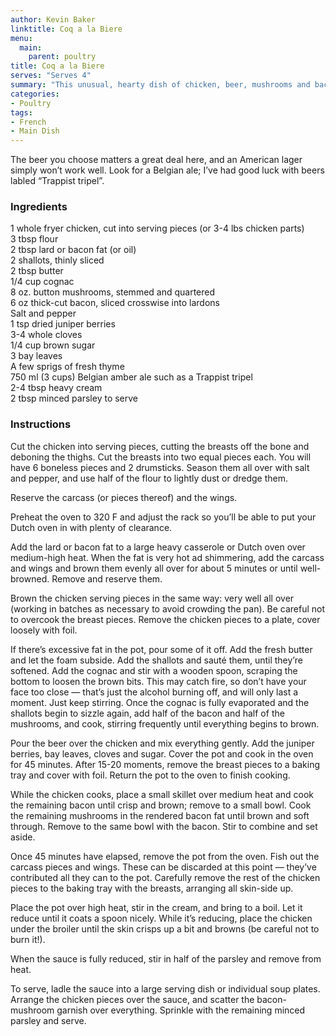 ```yaml
---
author: Kevin Baker
linktitle: Coq a la Biere
menu:
  main:
    parent: poultry
title: Coq a la Biere
serves: "Serves 4"
summary: "This unusual, hearty dish of chicken, beer, mushrooms and bacon from the north of France would originally have been made with a tough old rooster (coq), but you won’t find one of those anywhere. Never mind — a chicken works beautifully, and takes considerably less time to cook. "
categories:
- Poultry
tags:
- French
- Main Dish
---
```

The beer you choose matters a great deal here, and an American lager simply won’t work well. Look for a Belgian ale; I’ve had good luck with beers labled “Trappist tripel”. 

### Ingredients

<div class="ingredient-list">

1 whole fryer chicken, cut into serving pieces (or 3-4 lbs chicken parts)  
3 tbsp flour  
2 tbsp lard or bacon fat (or oil)  
2 shallots, thinly sliced  
2 tbsp butter  
1/4 cup cognac  
8 oz. button mushrooms, stemmed and quartered  
6 oz thick-cut bacon, sliced crosswise into lardons  
Salt and pepper  
1 tsp dried juniper berries  
3-4 whole cloves  
1/4 cup brown sugar  
3 bay leaves  
A few sprigs of fresh thyme  
750 ml (3 cups) Belgian amber ale such as a Trappist tripel  
2-4 tbsp heavy cream  
2 tbsp minced parsley to serve  

</div>

### Instructions

Cut the chicken into serving pieces, cutting the breasts off the bone and deboning the thighs. Cut the breasts into two equal pieces each. You will have 6 boneless pieces and 2 drumsticks. Season them all over with salt and pepper, and use half of the flour to lightly dust or dredge them.

Reserve the carcass (or pieces thereof) and the wings.

Preheat the oven to 320 F and adjust the rack so you’ll be able to put your Dutch oven in with plenty of clearance.

Add the lard or bacon fat to a large heavy casserole or Dutch oven over medium-high heat. When the fat is very hot ad shimmering, add the carcass and wings and brown them evenly all over for about 5 minutes or until well-browned. Remove and reserve them. 

Brown the chicken serving pieces in the same way: very well all over (working in batches as necessary to avoid crowding the pan). Be careful not to overcook the breast pieces. Remove the chicken pieces to a plate, cover loosely with foil.

If there’s excessive fat in the pot, pour some of it off. Add the fresh butter and let the foam subside. Add the shallots and sauté them, until they’re softened. Add the cognac and stir with a wooden spoon, scraping the bottom to loosen the brown bits. This may catch fire, so don’t have your face too close — that’s just the alcohol burning off, and will only last a moment. Just keep stirring. Once the cognac is fully evaporated and the shallots begin to sizzle again, add half of the bacon and half of the mushrooms, and cook, stirring frequently until everything begins to brown.

Pour the beer over the chicken and mix everything gently. Add the juniper berries, bay leaves, cloves and sugar. Cover the pot and cook in the oven for 45 minutes.  After 15-20 moments, remove the breast pieces to a baking tray and cover with foil. Return the pot to the oven to finish cooking.

While the chicken cooks, place a small skillet over medium heat and cook the remaining bacon until crisp and brown; remove to a small bowl. Cook the remaining mushrooms in the rendered bacon fat until brown and soft through. Remove to the same bowl with the bacon. Stir to combine and set aside.

Once 45 minutes have elapsed, remove the pot from the oven. Fish out the carcass pieces and wings. These can be discarded at this point — they’ve contributed all they can to the pot. Carefully remove the rest of the chicken pieces to the baking tray with the breasts, arranging all skin-side up.

Place the pot over high heat, stir in the cream, and bring to a boil. Let it reduce until it coats a spoon nicely. While it’s reducing, place the chicken under the broiler until the skin crisps up a bit and browns (be careful not to burn it!).

When the sauce is fully reduced, stir in half of the parsley and remove from heat.

To serve, ladle the sauce into a large serving dish or individual soup plates. Arrange the chicken pieces over the sauce, and scatter the bacon-mushroom garnish over everything. Sprinkle with the remaining minced parsley and serve. 